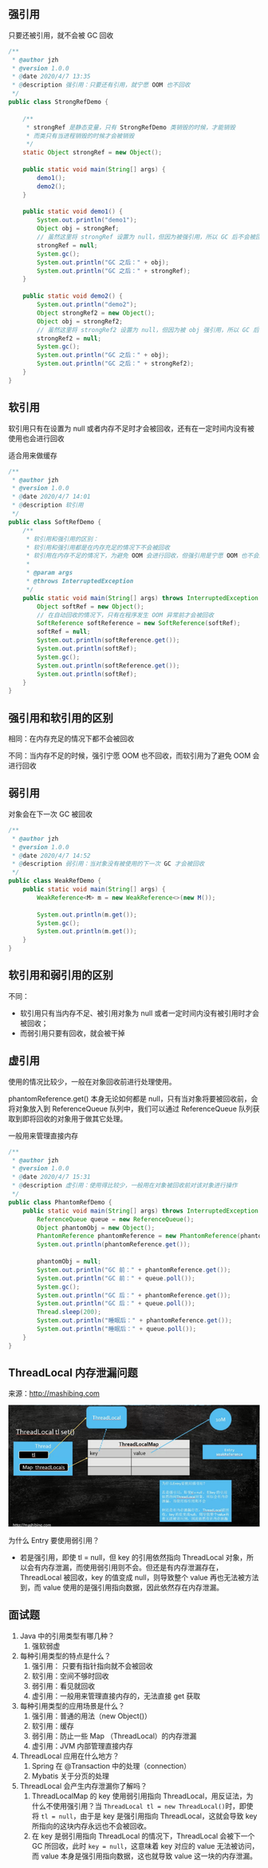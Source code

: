 ## 强引用

只要还被引用，就不会被 GC 回收

```java
/**
 * @author jzh
 * @version 1.0.0
 * @date 2020/4/7 13:35
 * @description 强引用：只要还有引用，就宁愿 OOM 也不回收
 */
public class StrongRefDemo {

    /**
     * strongRef 是静态变量，只有 StrongRefDemo 类销毁的时候，才能销毁
     * 而类只有当进程销毁的时候才会被销毁
     */
    static Object strongRef = new Object();

    public static void main(String[] args) {
        demo1();
        demo2();
    }

    public static void demo1() {
        System.out.println("demo1");
        Object obj = strongRef;
        // 虽然这里将 strongRef 设置为 null，但因为被强引用，所以 GC 后不会被回收
        strongRef = null;
        System.gc();
        System.out.println("GC 之后：" + obj);
        System.out.println("GC 之后：" + strongRef);
    }

    public static void demo2() {
        System.out.println("demo2");
        Object strongRef2 = new Object();
        Object obj = strongRef2;
        // 虽然这里将 strongRef2 设置为 null，但因为被 obj 强引用，所以 GC 后不会被回收
        strongRef2 = null;
        System.gc();
        System.out.println("GC 之后：" + obj);
        System.out.println("GC 之后：" + strongRef2);
    }
}
```



## 软引用

软引用只有在设置为 null 或者内存不足时才会被回收，还有在一定时间内没有被使用也会进行回收

适合用来做缓存

```java
/**
 * @author jzh
 * @version 1.0.0
 * @date 2020/4/7 14:01
 * @description 软引用
 */
public class SoftRefDemo {
    /**
     * 软引用和强引用的区别：
     * 软引用和强引用都是在内存充足的情况下不会被回收
     * 软引用在内存不足的情况下，为避免 OOM 会进行回收，但强引用是宁愿 OOM 也不会进行回收
     *
     * @param args
     * @throws InterruptedException
     */
    public static void main(String[] args) throws InterruptedException {
        Object softRef = new Object();
        // 在自动回收的情况下，只有在程序发生 OOM 异常前才会被回收
        SoftReference softReference = new SoftReference(softRef);
        softRef = null;
        System.out.println(softReference.get());
        System.out.println(softRef);
        System.gc();
        System.out.println(softReference.get());
        System.out.println(softRef);
    }
}
```



## 强引用和软引用的区别

相同：在内存充足的情况下都不会被回收

不同：当内存不足的时候，强引宁愿 OOM 也不回收，而软引用为了避免 OOM 会进行回收



## 弱引用

对象会在下一次 GC 被回收

```java
/**
 * @author jzh
 * @version 1.0.0
 * @date 2020/4/7 14:52
 * @description 弱引用：当对象没有被使用的下一次 GC 才会被回收
 */
public class WeakRefDemo {
    public static void main(String[] args) {
        WeakReference<M> m = new WeakReference<>(new M());

        System.out.println(m.get());
        System.gc();
        System.out.println(m.get());
    }
}
```



## 软引用和弱引用的区别

不同：

- 软引用只有当内存不足、被引用对象为 null 或者一定时间内没有被引用时才会被回收；
- 而弱引用只要有回收，就会被干掉



## 虚引用

使用的情况比较少，一般在对象回收前进行处理使用。

phantomReference.get() 本身无论如何都是 null，只有当对象将要被回收前，会将对象放入到 ReferenceQueue 队列中，我们可以通过 ReferenceQueue 队列获取到即将回收的对象用于做其它处理。

一般用来管理直接内存

```java
/**
 * @author jzh
 * @version 1.0.0
 * @date 2020/4/7 15:31
 * @description 虚引用：使用得比较少，一般用在对象被回收前对该对象进行操作
 */
public class PhantomRefDemo {
    public static void main(String[] args) throws InterruptedException {
        ReferenceQueue queue = new ReferenceQueue();
        Object phantomObj = new Object();
        PhantomReference phantomReference = new PhantomReference(phantomObj, queue);
        System.out.println(phantomReference.get());

        phantomObj = null;
        System.out.println("GC 前：" + phantomReference.get());
        System.out.println("GC 前：" + queue.poll());
        System.gc();
        System.out.println("GC 后：" + phantomReference.get());
        System.out.println("GC 后：" + queue.poll());
        Thread.sleep(200);
        System.out.println("睡眠后：" + phantomReference.get());
        System.out.println("睡眠后：" + queue.poll());
    }
}
```



## ThreadLocal 内存泄漏问题

来源：http://mashibing.com

![1588065982494](assets/1588065982494.png)

为什么 Entry 要使用弱引用？

- 若是强引用，即使 tl = null，但 key 的引用依然指向 ThreadLocal 对象，所以会有内存泄漏，而使用弱引用则不会。但还是有内存泄漏存在，ThreadLocal 被回收，key 的值变成 null，则导致整个 value 再也无法被方法到，而 value 使用的是强引用指向数据，因此依然存在内存泄漏。



## 面试题 

1. Java 中的引用类型有哪几种？
   1. 强软弱虚
2. 每种引用类型的特点是什么？
   1. 强引用： 只要有指针指向就不会被回收
   2. 软引用：空间不够时回收
   3. 弱引用：看见就回收
   4. 虚引用：一般用来管理直接内存的，无法直接 get 获取
3. 每种引用类型的应用场景是什么？
   1. 强引用：普通的用法（new Object()）
   2. 软引用：缓存
   3. 弱引用：防止一些 Map （ThreadLocal）的内存泄漏
   4. 虚引用：JVM 内部管理直接内存
4. ThreadLocal 应用在什么地方？
   1. Spring 在 @Transaction 中的处理（connection）
   2. Mybatis 关于分页的处理
5. ThreadLocal 会产生内存泄漏你了解吗？
   1. ThreadLocalMap 的 key 使用弱引用指向 ThreadLocal，用反证法，为什么不使用强引用？当 `ThreadLocal tl = new ThreadLocal()`时，即使将 `tl = null`，由于是 key 是强引用指向 ThreadLocal，这就会导致 key 所指向的这块内存永远也不会被回收。
   2. 在 key 是弱引用指向 ThreadLocal 的情况下，ThreadLocal 会被下一个 GC 所回收，此时 `key = null`，这意味着 key 对应的 value 无法被访问，而 value 本身是强引用指向数据，这也就导致 value 这一块的内存泄漏。
